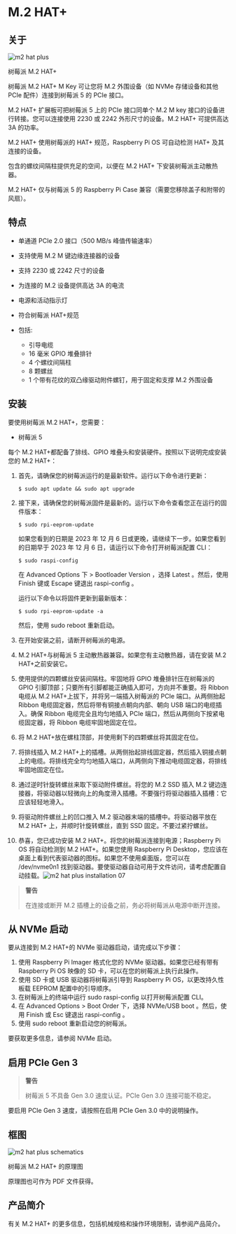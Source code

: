 # M.2 HAT+

## 关于

![m2 hat plus](https://www.raspberrypi.com/documentation/accessories/images/m2-hat-plus.jpg)

树莓派 M.2 HAT+

树莓派 M.2 HAT+ M Key 可让您将 M.2 外围设备（如 NVMe 存储设备和其他 PCIe 配件）连接到树莓派 5 的 PCIe 接口。

M.2 HAT+ 扩展板可把树莓派 5 上的 PCIe 接口同单个 M.2 M key 接口的设备进行转接。您可以连接使用 2230 或 2242 外形尺寸的设备。M.2 HAT+ 可提供高达 3A 的功率。

M.2 HAT+ 使用树莓派的 HAT+ 规范，Raspberry Pi OS 可自动检测 HAT+ 及其连接的设备。

包含的螺纹间隔柱提供充足的空间，以便在 M.2 HAT+ 下安装树莓派主动散热器。

M.2 HAT+ 仅与树莓派 5 的 Raspberry Pi Case 兼容（需要您移除盖子和附带的风扇）。

## 特点

* 单通道 PCIe 2.0 接口（500 MB/s 峰值传输速率）
* 支持使用 M.2 M 键边缘连接器的设备
* 支持 2230 或 2242 尺寸的设备
* 为连接的 M.2 设备提供高达 3A 的电流
* 电源和活动指示灯
* 符合树莓派 HAT+规范
* 包括:

  * 引导电缆
  * 16 毫米 GPIO 堆叠排针
  * 4 个螺纹间隔柱
  * 8 颗螺丝
  * 1 个带有花纹的双凸缘驱动附件螺钉，用于固定和支撑 M.2 外围设备

## 安装

要使用树莓派 M.2 HAT+，您需要：

* 树莓派 5

每个 M.2 HAT+都配备了排线、GPIO 堆叠头和安装硬件。按照以下说明完成安装您的 M.2 HAT+：

1. 首先，请确保您的树莓派运行的是最新软件。运行以下命令进行更新：

    ```
    $ sudo apt update && sudo apt upgrade
    ```
2. 接下来，请确保您的树莓派固件是最新的。运行以下命令查看您正在运行的固件版本：

    ```
    $ sudo rpi-eeprom-update
    ```

    如果您看到的日期是 2023 年 12 月 6 日或更晚，请继续下一步。如果您看到的日期早于 2023 年 12 月 6 日，请运行以下命令打开树莓派配置 CLI：

    ```
    $ sudo raspi-config
    ```

    在 Advanced Options 下 > Bootloader Version ，选择 Latest 。然后，使用 Finish 键或 Escape 键退出 raspi-config 。

    运行以下命令以将固件更新到最新版本：

    ```
    $ sudo rpi-eeprom-update -a
    ```

    然后，使用 sudo reboot 重新启动。
3. 在开始安装之前，请断开树莓派的电源。
4. M.2 HAT+与树莓派 5 主动散热器兼容。如果您有主动散热器，请在安装 M.2 HAT+之前安装它。
5. 使用提供的四颗螺丝安装间隔柱。牢固地将 GPIO 堆叠排针压在树莓派的 GPIO 引脚顶部；只要所有引脚都能正确插入即可，方向并不重要。将 Ribbon 电缆从 M.2 HAT+上拔下，并将另一端插入树莓派的 PCIe 端口。从两侧抬起 Ribbon 电缆固定器，然后将带有铜接点朝向内部、朝向 USB 端口的电缆插入。确保 Ribbon 电缆完全且均匀地插入 PCIe 端口，然后从两侧向下按紧电缆固定器，将 Ribbon 电缆牢固地固定在位。
6. 将 M.2 HAT+放在螺柱顶部，并使用剩下的四颗螺丝将其固定在位。
7. 将排线插入 M.2 HAT+上的插槽。从两侧抬起排线固定器，然后插入铜接点朝上的电缆。将排线完全均匀地插入端口，从两侧向下推动电缆固定器，将排线牢固地固定在位。
8. 通过逆时针旋转螺丝来取下驱动附件螺丝。将您的 M.2 SSD 插入 M.2 键边连接器，将驱动器以轻微向上的角度滑入插槽。不要强行将驱动器插入插槽：它应该轻轻地滑入。
9. 将驱动附件螺丝上的凹口推入 M.2 驱动器末端的插槽中。将驱动器平放在 M.2 HAT+ 上，并顺时针旋转螺丝，直到 SSD 固定。不要过紧拧螺丝。
10. 恭喜，您已成功安装 M.2 HAT+。将您的树莓派连接到电源；Raspberry Pi OS 将自动检测到 M.2 HAT+。如果您使用 Raspberry Pi Desktop，您应该在桌面上看到代表驱动器的图标。如果您不使用桌面版，您可以在 /dev/nvme0n1 找到驱动器。要使驱动器自动可用于文件访问，请考虑配置自动挂载。![m2 hat plus installation 07](https://www.raspberrypi.com/documentation/accessories/images/m2-hat-plus-installation-07.png)

>**警告**
>
>在连接或断开 M.2 插槽上的设备之前，务必将树莓派从电源中断开连接。 

## 从 NVMe 启动

要从连接到 M.2 HAT+的 NVMe 驱动器启动，请完成以下步骤：

1. 使用 Raspberry Pi Imager 格式化您的 NVMe 驱动器。如果您已经有带有 Raspberry Pi OS 映像的 SD 卡，可以在您的树莓派上执行此操作。
2. 使用 SD 卡或 USB 驱动器将树莓派引导到 Raspberry Pi OS，以更改持久性板载 EEPROM 配置中的引导顺序。
3. 在树莓派上的终端中运行 sudo raspi-config 以打开树莓派配置 CLI。
4. 在 Advanced Options > Boot Order 下，选择 NVMe/USB boot 。然后，使用 Finish 或 Esc 键退出 raspi-config 。
5. 使用 sudo reboot 重新启动您的树莓派。

要获取更多信息，请参阅 NVMe 启动。

## 启用 PCIe Gen 3

>**警告**
>
>树莓派 5 不具备 Gen 3.0 速度认证。PCIe Gen 3.0 连接可能不稳定。 

要启用 PCIe Gen 3 速度，请按照在启用 PCIe Gen 3.0 中的说明操作。

## 框图

![m2 hat plus schematics](https://www.raspberrypi.com/documentation/accessories/images/m2-hat-plus-schematics.png)

树莓派 M.2 HAT+ 的原理图

原理图也可作为 PDF 文件获得。

## 产品简介

有关 M.2 HAT+ 的更多信息，包括机械规格和操作环境限制，请参阅产品简介。
